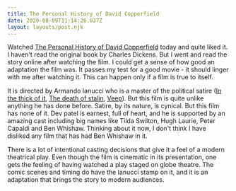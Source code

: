 ```yaml
---
title: The Personal History of David Copperfield
date: 2020-08-09T11:14:26.037Z
layout: layouts/post.njk
---
```

Watched [The Personal History of David Copperfield](https://en.wikipedia.org/wiki/The_Personal_History_of_David_Copperfield) today and quite liked it. I haven't read the original book by Charles Dickens. But I went and read the story online after watching the film. I could get a sense of how good an adaptation the film was. It passes my test for a good movie - it should linger with me after watching it. This can happen only if a film is true to itself. 

It is directed by Armando Ianucci who is a master of the political satire ([In the thick of it](https://en.wikipedia.org/wiki/The_Thick_of_It), [The death of stalin](https://en.wikipedia.org/wiki/The_Death_of_Stalin), [Veep](https://en.wikipedia.org/wiki/Veep)). But this film is quite unlike anything he has done before. Satire, by its nature, is cynical. But this film has none of it. Dev patel is earnest, full of heart, and he is supported by an amazing cast including big names like Tilda Swilton, Hugh Laurie, Peter Capaldi and Ben Whishaw. Thinking about it now, I don't think I have disliked any film that has had Ben Whishaw in it. 

There is a lot of intentional casting decisions that give it a feel of a modern theatrical play. Even though the film is cinematic in its presentation, one gets the feeling of having watched a play staged on globe theatre. The comic scenes and timing do have the Ianucci stamp on it, and it is an adaptation that brings the story to modern audiences.